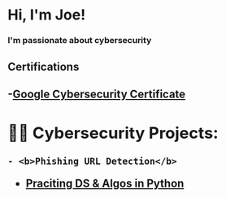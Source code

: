 <h1>Hi, I'm Joe!</h1>
<h3>I'm passionate about cybersecurity<h3>
 <h2> Certifications<h2>

-<b>[Google Cybersecurity Certificate](https://www.credly.com/badges/994b9bdc-e9e9-47bf-9fc4-d027c5b29855/public_url)<b>
<h2>👨‍💻 Cybersecurity Projects:</h2>

    - <b>Phishing URL Detection</b>
  - [Praciting DS & Algos in Python](https://github.com/zekanyjozsef/Phishing-Detection)
